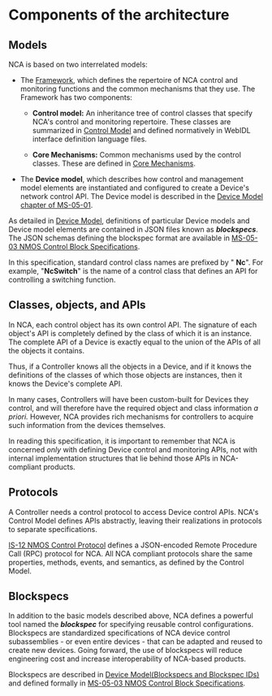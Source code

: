 # Components of the architecture

## Models

NCA is based on two interrelated models:

- The [Framework](https://specs.amwa.tv/ms-05-02), which defines the repertoire of NCA control and monitoring functions and the common mechanisms that they use. The Framework has two components:

  - **Control model:** An inheritance tree of control classes that specify NCA's control and monitoring repertoire. These classes are summarized in [Control Model](Control%20Model.md) and defined normatively in WebIDL interface definition language files.

  - **Core Mechanisms:**  Common mechanisms used by the control classes. These are defined in [Core Mechanisms](Core%20Mechanisms.md).

- The **Device model**, which describes how control and management model elements are instantiated and configured to create a Device's network control API. The Device model is described in the [Device Model chapter of MS-05-01](Device%20Model.md).

As detailed in [Device Model](Device%20Model.md), definitions of particular Device models and Device model elements are contained in JSON files known as _**blockspecs**_. The JSON schemas defining the blockspec format are available in [MS-05-03 NMOS Control Block Specifications](https://specs.amwa.tv/ms-05-03).

In this specification, standard control class names are prefixed by " **Nc**". For example, "**NcSwitch**" is the name of a control class that defines an API for controlling a switching function.

## Classes, objects, and APIs

In NCA, each control object has its own control API. The signature of each object's API is completely defined by the class of which it is an instance. The complete API of a Device is exactly equal to the union of the APIs of all the objects it contains.

Thus, if a Controller knows all the objects in a Device, and if it knows the definitions of the classes of which those objects are instances, then it knows the Device's complete API.

In many cases, Controllers will have been custom-built for Devices they control, and will therefore have the required object and class information _a priori._ However, NCA provides rich mechanisms for controllers to acquire such information from the devices themselves.

In reading this specification, it is important to remember that NCA is concerned _only_ with defining Device control and monitoring APIs, not with internal implementation structures that lie behind those APIs in NCA-compliant products.

## Protocols

A Controller needs a control protocol to access Device control APIs. NCA's Control Model defines APIs abstractly, leaving their realizations in protocols to separate specifications. 

[IS-12 NMOS Control Protocol](https://specs.amwa.tv/is-12) defines a JSON-encoded Remote Procedure Call (RPC) protocol for NCA. All NCA compliant protocols share the same properties, methods, events, and semantics, as defined by the Control Model.

## Blockspecs

In addition to the basic models described above, NCA defines a powerful tool named the _**blockspec**_ for specifying reusable control configurations.  Blockspecs are standardized specifications of NCA device control subassemblies - or even entire devices - that can be adapted and reused to create new devices. Going forward, the use of blockspecs will reduce engineering cost and increase interoperability of NCA-based products.

Blockspecs are described in [Device Model(Blockspecs and Blockspec IDs)](Device%20Model.md#blockspecs-and-blockspec-ids) and defined formally in [MS-05-03 NMOS Control Block Specifications](https://specs.amwa.tv/ms-05-03).
